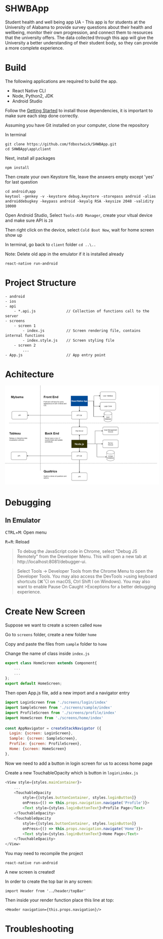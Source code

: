 # SHWBApp
Student health and well being app UA - 
This app is for students at the University of Alabama to provide survey questions about their health and wellbeing, monitor their own progression, and connect them to resources that the university offers. The data collected through this app will give the University a better understanding of their student body, so they can provide a more complete experience.   
# Build
The following applications are required to build the app.
- React Native CLI
- Node, Python2, JDK
- Android Studio

Follow the [Getting Started](https://facebook.github.io/react-native/docs/getting-started) to install those dependencies, it is important to make sure each step done correctly.

Assuming you have Git installed on your computer, clone the repository

In terminal
```
git clone https://github.com/fdbostwick/SHWBApp.git
cd SHWBApp\app\client
```

Next, install all packages
```
npm install
```

Then create your own Keystore file, leave the answers empty except 'yes' for last question
```
cd android\app
keytool -genkey -v -keystore debug.keystore -storepass android -alias androiddebugkey -keypass android -keyalg RSA -keysize 2048 -validity 10000
```

Open Android Studio, Select `Tools-AVD Manager`, create your vitual device and make sure API is `28`

Then right click on the device, select `Cold Boot Now`, wait for home screen show up

In terminal, go back to `client` folder `cd ..\..`

Note: Delete old app in the emulator if it is installed already
```
react-native run-android
```

# Project Structure
```
- android
- ios
- api
    - *.api.js              // Collection of functions call to the server
- screens
    - screen 1
        - index.js          // Screen rendering file, contains internal functions
        - index.style.js    // Screen styling file
    - screen 2
        ...
- App.js                    // App entry point
```
# Achitecture
![Alt text](/res/Architecture.png?raw=true)
# Debugging
## In Emulator

<kbd>CTRL</kbd>+<kbd>M</kbd>: Open menu

<kbd>R</kbd>+<kbd>R</kbd>: Reload

>To debug the JavaScript code in Chrome, select "Debug JS Remotely" from the Developer Menu. This will open a new tab at http://localhost:8081/debugger-ui.

>Select Tools → Developer Tools from the Chrome Menu to open the Developer Tools. You may also access the DevTools >using keyboard shortcuts (⌘⌥I on macOS, Ctrl Shift I on Windows). You may also want to enable Pause On Caught >Exceptions for a better debugging experience.

# Create New Screen
Suppose we want to create a screen called `Home`

Go to `screens` folder, create a new folder `home`

Copy and paste the files from `sample` folder to `home`

Change the name of class inside `index.js`
```javascript
export class HomeScreen extends Component{
    ...
    ...
};
export default HomeScreen;
```

Then open App.js file, add a new import and a navigator entry
```javascript
import LoginScreen from './screens/login/index'
import SampleScreen from './screens/sample/index'
import ProfileScreen from './screens/profile/index'
import HomeScreen from './screens/home/index'

const AppNavigator = createStackNavigator ({
  Login: {screen: LoginScreen},
  Sample: {screen: SampleScreen},
  Profile: {screen: ProfileScreen},
  Home: {screen: HomeScreen}
},
```

Now we need to add a button in login screen for us to access home page

Create a new TouchableOpacity which is button in `login\index.js`
```javascript
<View style={styles.mainContainer}>
    ...
    <TouchableOpacity
        style={[styles.buttonContainer, styles.loginButton]}
        onPress={() => this.props.navigation.navigate('Profile')}>
        <Text style={styles.loginButtonText}>Profile Page</Text>
    </TouchableOpacity>
    <TouchableOpacity
        style={[styles.buttonContainer, styles.loginButton]}
        onPress={() => this.props.navigation.navigate('Home')}>
        <Text style={styles.loginButtonText}>Home Page</Text>
    </TouchableOpacity>
</View>
```

You may need to recompile the project
```
react-native run-android
```

A new screen is created!

In order to create the top bar in any screen: 
```
import Header from '../header/topBar'
```

Then inside your render function place this line at top:
```
<Header navigation={this.props.navigation}/>
```
# Troubleshooting 
 